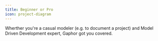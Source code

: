 ```yaml
---
title: Beginner or Pro
icon: project-diagram
---
```


Wherther you're a casual modeler (e.g. to document a project) and Model Driven Development expert, Gaphor got you covered.